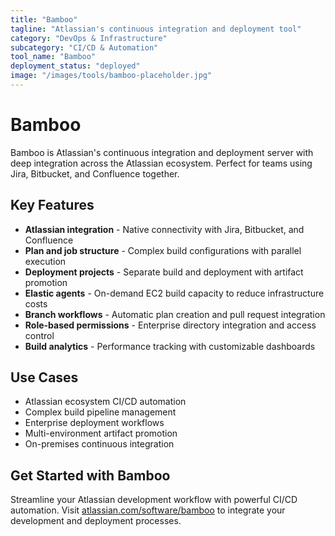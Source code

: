 ```yaml
---
title: "Bamboo"
tagline: "Atlassian's continuous integration and deployment tool"
category: "DevOps & Infrastructure"
subcategory: "CI/CD & Automation"
tool_name: "Bamboo"
deployment_status: "deployed"
image: "/images/tools/bamboo-placeholder.jpg"
---
```


# Bamboo

Bamboo is Atlassian's continuous integration and deployment server with deep integration across the Atlassian ecosystem. Perfect for teams using Jira, Bitbucket, and Confluence together.

## Key Features

- **Atlassian integration** - Native connectivity with Jira, Bitbucket, and Confluence
- **Plan and job structure** - Complex build configurations with parallel execution
- **Deployment projects** - Separate build and deployment with artifact promotion
- **Elastic agents** - On-demand EC2 build capacity to reduce infrastructure costs
- **Branch workflows** - Automatic plan creation and pull request integration
- **Role-based permissions** - Enterprise directory integration and access control
- **Build analytics** - Performance tracking with customizable dashboards

## Use Cases

- Atlassian ecosystem CI/CD automation
- Complex build pipeline management
- Enterprise deployment workflows
- Multi-environment artifact promotion
- On-premises continuous integration

## Get Started with Bamboo

Streamline your Atlassian development workflow with powerful CI/CD automation. Visit [atlassian.com/software/bamboo](https://www.atlassian.com/software/bamboo) to integrate your development and deployment processes.
